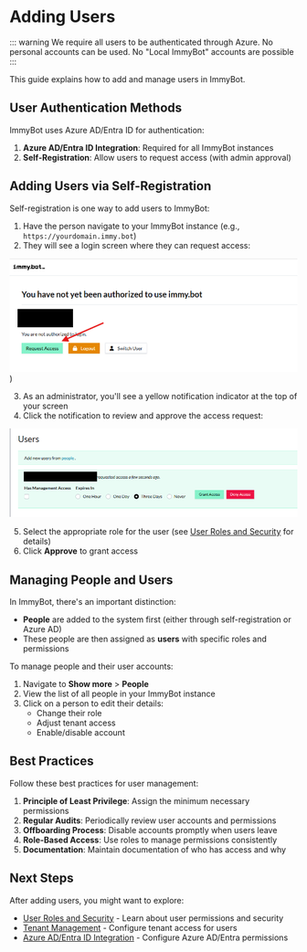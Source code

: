 # Adding Users

::: warning
 We require all users to be authenticated through Azure. No personal accounts can be used. No "Local ImmyBot" accounts are possible
:::

This guide explains how to add and manage users in ImmyBot.

## User Authentication Methods

ImmyBot uses Azure AD/Entra ID for authentication:

1. **Azure AD/Entra ID Integration**: Required for all ImmyBot instances
2. **Self-Registration**: Allow users to request access (with admin approval)

## Adding Users via Self-Registration

Self-registration is one way to add users to ImmyBot:

1. Have the person navigate to your ImmyBot instance (e.g., `https://yourdomain.immy.bot`)
2. They will see a login screen where they can request access:

![User requesting access](/Documentation/HowToGuides/Request-Access.png))

3. As an administrator, you'll see a yellow notification indicator at the top of your screen
4. Click the notification to review and approve the access request:

![Approving access request](/Documentation/HowToGuides/Approve-Access.png)

5. Select the appropriate role for the user (see [User Roles and Security](/Documentation/Administration/user-roles.md) for details)
6. Click **Approve** to grant access

## Managing People and Users

In ImmyBot, there's an important distinction:
- **People** are added to the system first (either through self-registration or Azure AD)
- These people are then assigned as **users** with specific roles and permissions

To manage people and their user accounts:

1. Navigate to **Show more** > **People**
2. View the list of all people in your ImmyBot instance
3. Click on a person to edit their details:
   - Change their role
   - Adjust tenant access
   - Enable/disable account

## Best Practices

Follow these best practices for user management:

1. **Principle of Least Privilege**: Assign the minimum necessary permissions
2. **Regular Audits**: Periodically review user accounts and permissions
3. **Offboarding Process**: Disable accounts promptly when users leave
4. **Role-Based Access**: Use roles to manage permissions consistently
5. **Documentation**: Maintain documentation of who has access and why

## Next Steps

After adding users, you might want to explore:

- [User Roles and Security](/Documentation/Administration/user-roles.md) - Learn about user permissions and security
- [Tenant Management](/Documentation/Administration/tenant-management.md) - Configure tenant access for users
- [Azure AD/Entra ID Integration](/Documentation/Integrations/azure-graph-permissions-setup.md) - Configure Azure AD/Entra permissions
